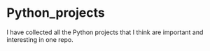 # Python_projects
I have collected all the Python projects that I think are important and interesting in one repo.
